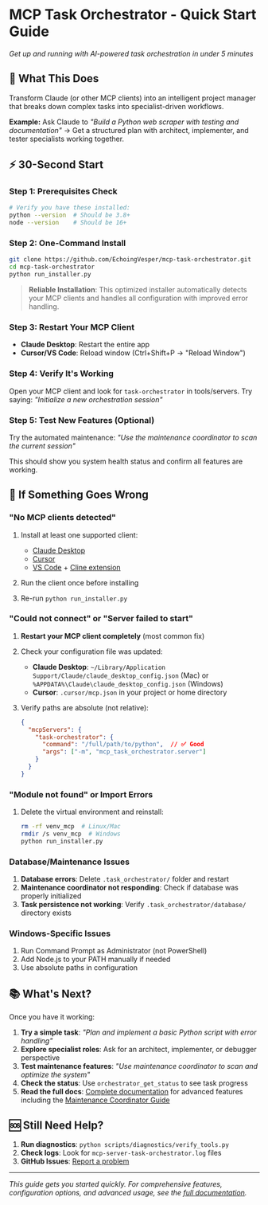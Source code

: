 # MCP Task Orchestrator - Quick Start Guide

*Get up and running with AI-powered task orchestration in under 5 minutes*

## 🎯 What This Does

Transform Claude (or other MCP clients) into an intelligent project manager that breaks down complex tasks into specialist-driven workflows.

**Example:** Ask Claude to *"Build a Python web scraper with testing and documentation"* → Get a structured plan with architect, implementer, and tester specialists working together.

## ⚡ 30-Second Start

### Step 1: Prerequisites Check
```bash
# Verify you have these installed:
python --version  # Should be 3.8+
node --version    # Should be 16+
```

### Step 2: One-Command Install
```bash
git clone https://github.com/EchoingVesper/mcp-task-orchestrator.git
cd mcp-task-orchestrator
python run_installer.py
```

> **Reliable Installation**: This optimized installer automatically detects your MCP clients and handles all configuration with improved error handling.

### Step 3: Restart Your MCP Client
- **Claude Desktop**: Restart the entire app
- **Cursor/VS Code**: Reload window (Ctrl+Shift+P → "Reload Window")

### Step 4: Verify It's Working
Open your MCP client and look for `task-orchestrator` in tools/servers. Try saying:
*"Initialize a new orchestration session"*

### Step 5: Test New Features (Optional)
Try the automated maintenance:
*"Use the maintenance coordinator to scan the current session"*

This should show you system health status and confirm all features are working.

## 🔧 If Something Goes Wrong

### "No MCP clients detected"
1. Install at least one supported client:
   - [Claude Desktop](https://claude.ai/download)
   - [Cursor](https://cursor.sh/)
   - [VS Code](https://code.visualstudio.com/) + [Cline extension](https://marketplace.visualstudio.com/items?itemName=saoudrizwan.claude-dev)

2. Run the client once before installing
3. Re-run `python run_installer.py`

### "Could not connect" or "Server failed to start"
1. **Restart your MCP client completely** (most common fix)
2. Check your configuration file was updated:
   - **Claude Desktop**: `~/Library/Application Support/Claude/claude_desktop_config.json` (Mac) or `%APPDATA%\Claude\claude_desktop_config.json` (Windows)
   - **Cursor**: `.cursor/mcp.json` in your project or home directory

3. Verify paths are absolute (not relative):
   ```json
   {
     "mcpServers": {
       "task-orchestrator": {
         "command": "/full/path/to/python",  // ✅ Good
         "args": ["-m", "mcp_task_orchestrator.server"]
       }
     }
   }
   ```

### "Module not found" or Import Errors
1. Delete the virtual environment and reinstall:
   ```bash
   rm -rf venv_mcp  # Linux/Mac
   rmdir /s venv_mcp  # Windows
   python run_installer.py
   ```

### Database/Maintenance Issues
1. **Database errors**: Delete `.task_orchestrator/` folder and restart
2. **Maintenance coordinator not responding**: Check if database was properly initialized
3. **Task persistence not working**: Verify `.task_orchestrator/database/` directory exists

### Windows-Specific Issues
1. Run Command Prompt as Administrator (not PowerShell)
2. Add Node.js to your PATH manually if needed
3. Use absolute paths in configuration

## 📚 What's Next?

Once you have it working:

1. **Try a simple task**: *"Plan and implement a basic Python script with error handling"*
2. **Explore specialist roles**: Ask for an architect, implementer, or debugger perspective
3. **Test maintenance features**: *"Use maintenance coordinator to scan and optimize the system"*
4. **Check the status**: Use `orchestrator_get_status` to see task progress  
5. **Read the full docs**: [Complete documentation](docs/) for advanced features including the [Maintenance Coordinator Guide](docs/user-guide/maintenance-coordinator-guide.md)

## 🆘 Still Need Help?

1. **Run diagnostics**: `python scripts/diagnostics/verify_tools.py`
2. **Check logs**: Look for `mcp-server-task-orchestrator.log` files
3. **GitHub Issues**: [Report a problem](https://github.com/EchoingVesper/mcp-task-orchestrator/issues)

---

*This guide gets you started quickly. For comprehensive features, configuration options, and advanced usage, see the [full documentation](README.md).*